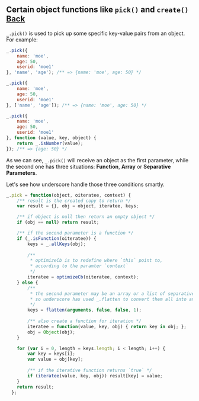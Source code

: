 ## Certain object functions like `pick()` and `create()` [Back](./../underscore.md)

`_.pick()` is used to pick up some specific key-value pairs from an object. For example:

```js
_.pick({
    name: 'moe',
    age: 50,
    userid: 'moe1'
}, 'name', 'age'); /** => {name: 'moe', age: 50} */

_.pick({
    name: 'moe',
    age: 50,
    userid: 'moe1'
}, ['name', 'age']); /** => {name: 'moe', age: 50} */

_.pick({
    name: 'moe',
    age: 50,
    userid: 'moe1'
}, function (value, key, object) {
    return _.isNumber(value);
}); /** => {age: 50} */
```

As we can see, `_.pick()` will receive an object as the first parameter, while the second one has three situations: **Function**, **Array** or **Separative Parameters**.

Let's see how underscore handle those three conditions smartly.

```js
_.pick = function(object, oiteratee, context) {
    /** result is the created copy to return */
    var result = {}, obj = object, iteratee, keys;

    /** if object is null then return an empty object */
    if (obj == null) return result;

    /** if the second parameter is a function */
    if (_.isFunction(oiteratee)) {
        keys = _.allKeys(obj);
        
        /**
         * optimizeCb is to redefine where `this` point to,
         * according to the paramter `context`
         */
        iteratee = optimizeCb(oiteratee, context);
    } else {
        /**
         * the second parameter may be an array or a list of separative keys,
         * so underscore has used _.flatten to convert them all into an array.
         */
        keys = flatten(arguments, false, false, 1);
        
        /** also create a function for iteration */
        iteratee = function(value, key, obj) { return key in obj; };
        obj = Object(obj);
    }

    for (var i = 0, length = keys.length; i < length; i++) {
        var key = keys[i];
        var value = obj[key];
        
        /** if the iterative function returns `true` */
        if (iteratee(value, key, obj)) result[key] = value;
    }
    return result;
  };
```